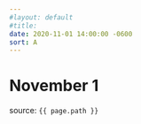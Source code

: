 ```yaml
---
#layout: default
#title:
date: 2020-11-01 14:00:00 -0600
sort: A
---
```

# November 1

source: `{{ page.path }}`
